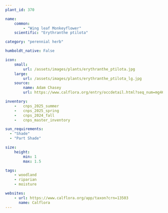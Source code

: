 ```yaml
---
plant_id: 370 

name: 
    common: 
        - "Wing leaf Monkeyflower"  
    scientific: "Erythranthe ptilota"  

category: "perennial herb"

humboldt_native: False

icon: 
    small: 
        url: /assets/images/plants/erythranthe_ptilota.jpg 
    large: 
        url: /assets/images/plants/erythranthe_ptilota_lg.jpg 
    source: 
        name: Adam Chasey 
        url: https://www.calflora.org/entry/occdetail.html?seq_num=mg46474

inventory: 
    -   cnps_2025_summer
    -   cnps_2025_spring
    -   cnps_2024_fall
    -   cnps_master_inventory

sun_requirements:
  - "Shade"
  - "Part Shade"

size:
    height: 
        min: 1 
        max: 1.5

tags: 
    - woodland
    - riparian
    - moisture

websites: 
    - url: https://www.calflora.org/app/taxon?crn=13503 
      name: Calflora
---
```

